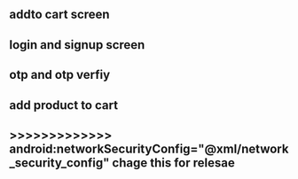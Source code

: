 ## addto cart screen 
## login and signup screen
## otp and otp verfiy
## add product to cart 





## >>>>>>>>>>>>>      android:networkSecurityConfig="@xml/network_security_config"    chage this for relesae

